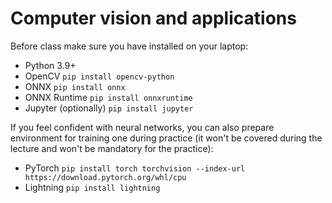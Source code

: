 # Computer vision and applications

Before class make sure you have installed on your laptop:
- Python 3.9+
- OpenCV `pip install opencv-python`
- ONNX `pip install onnx`
- ONNX Runtime `pip install onnxruntime`
- Jupyter (optionally) `pip install jupyter`

If you feel confident with neural networks, you can also prepare environment for training one during practice 
(it won't be covered during the lecture and won't be mandatory for the practice):
- PyTorch `pip install torch torchvision --index-url https://download.pytorch.org/whl/cpu`
- Lightning `pip install lightning`
